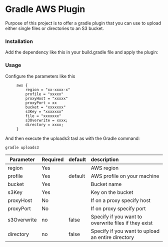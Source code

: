 # Gradle AWS Plugin

Purpose of this project is to offer a gradle plugin that you can use to upload either single files or directories to an S3 bucket.

### Installation
Add the dependency like this in your build.gradle file and apply the plugin:

### Usage

Configure the parameters like this

  ```Configure bucket params
       aws {
           region = "xx-xxxx-x"   
           profile = "xxxxx"
           proxyHost = "xxxxx"
           proxyPort = xx
           bucket = "xxxxxxx"
           s3Key = "xxxxxxx"
           file = "xxxxxxx"
           s3Overwrite = xxxx;
           directory = xxxx;
       }
  ```

And then execute the uploads3 tasl as with the Gradle command:

  ```
gradle uploads3
  ```

| Parameter     | Required      | default    |  description                                             |
| ------------- |:--------------|:-----------|:---------------------------------------------------------|
| region        | Yes           |            |  AWS region                                              |
| profile       | Yes           |   default  |  AWS profile on your machine                             |
| bucket        | Yes           |            |  Bucket name                                             |
| s3Key         | Yes           |            |  Key on the bucket                                       |
| proxyHost     | No            |            |  If on a proxy specify host                              |
| proxyPort     | No            |            |  If on proxy specify port                                |
| s3Overwrite   | no            |   false    |  Specify if you want to overwrite files if they exist    |
| directory     | no            |   false    |  Specify if you want to upload an entire directory       | 
